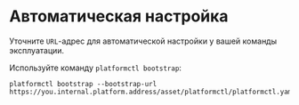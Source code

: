 # Автоматическая настройка

Уточните `URL`-адрес для автоматической настройки у вашей команды эксплуатации.

Используйте команду `platformctl bootstrap`:

```shell
platformctl bootstrap --bootstrap-url https://you.internal.platform.address/asset/platformctl/platformctl.yaml
```
